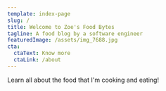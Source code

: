 ```yaml
---
template: index-page
slug: /
title: Welcome to Zoe's Food Bytes
tagline: A food blog by a software engineer
featuredImage: /assets/img_7688.jpg
cta:
  ctaText: Know more
  ctaLink: /about
---
```

Learn all about the food that I'm cooking and eating!